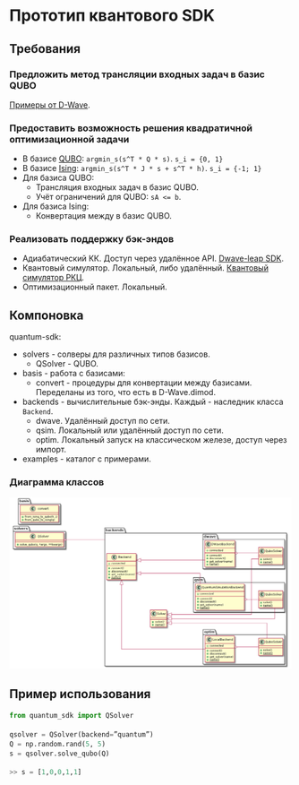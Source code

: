 Прототип квантового SDK
=======================

## Требования

### Предложить метод трансляции входных задач в базис QUBO

[Примеры от D-Wave](https://docs.dwavesys.com/docs/latest/c_handbook_1.html).


### Предоставить возможность решения квадратичной оптимизационной задачи

- В базисе [QUBO](https://en.wikipedia.org/wiki/Quadratic_unconstrained_binary_optimization): `argmin_s(s^T * Q * s)`. `s_i = {0, 1}`
- В базисе [Ising](https://en.wikipedia.org/wiki/Ising_model): `argmin_s(s^T * J * s + s^T * h)`. `s_i = {-1; 1}`
- Для базиса QUBO:
  * Трансляция входных задач в базис QUBO.
  * Учёт ограничений для QUBO: `sA <= b`.
- Для базиса Ising:
  * Конвертация между в базис QUBO.


### Реализовать поддержку бэк-эндов

- Адиабатический КК. Доступ через удалённое API. [Dwave-leap SDK](https://www.dwavesys.com/take-leap).
- Квантовый симулятор. Локальный, либо удалённый. [Квантовый симулятор РКЦ](https://qml.rqc.ru/products/simulator).
- Оптимизационный пакет. Локальный.


## Компоновка

quantum-sdk:

- solvers - солверы для различных типов базисов.
  * QSolver - QUBO.
- basis - работа с базисами:
  * convert - процедуры для конвертации между базисами. Переделаны из того, что есть в D-Wave.dimod.
- backends - вычислительные бэк-энды. Каждый - наследник класса `Backend`.
  * dwave. Удалённый доступ по сети.
  * qsim. Локальный или удалённый доступ по сети.
  * optim. Локальный запуск на классическом железе, доступ через импорт.
- examples - каталог с примерами.


### Диаграмма классов

![Classes diagram](diagram/classes.png)


## Пример использования

```python
from quantum_sdk import QSolver

qsolver = QSolver(backend=”quantum”)
Q = np.random.rand(5, 5)
s = qsolver.solve_qubo(Q)

>> s = [1,0,0,1,1]
```
